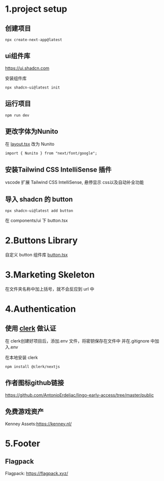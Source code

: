 
# 1.project setup

## 创建项目

```
npx create-next-app@latest
```

## ui组件库
https://ui.shadcn.com

安装组件库
```
npx shadcn-ui@latest init
```

## 运行项目
```
npm run dev
```

## 更改字体为Nunito
在  [layout.tsx](app/layout.tsx) 改为 Nunito
```
import { Nunito } from "next/font/google";
```

## 安装Tailwind CSS IntelliSense 插件
vscode 扩展 Tailwind CSS IntelliSense, 悬停显示 css以及自动补全功能

## 导入 shadcn 的 button
```
npx shadcn-ui@latest add button
```
在 components/ui 下 button.tsx


# 2.Buttons Library
自定义 button 组件库 [button.tsx](components/ui/button.tsx)

# 3.Marketing Skeleton
在文件夹名称中加上括号，就不会反应到 url 中

# 4.Authentication
## 使用 [clerk](https://dashboard.clerk.com) 做认证

在 clerk创建好项目后，添加.env 文件，将密钥保存在文件中
并在.gitignore 中加入.env

在本地安装 clerk
```
npm install @clerk/nextjs
```

## 作者图标github链接
https://github.com/AntonioErdeljac/lingo-early-access/tree/master/public

## 免费游戏资产
Kenney Assets:https://kenney.nl/

# 5.Footer

## Flagpack
Flagpack: https://flagpack.xyz/